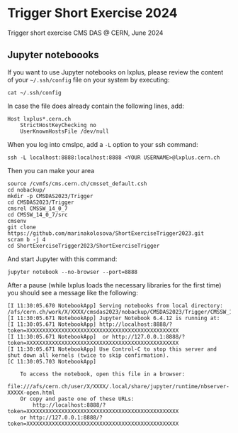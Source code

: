 # Trigger Short Exercise 2024
Trigger short exercise CMS DAS @ CERN, June 2024

## Jupyter noteboooks

If you want to use Jupyter notebooks on lxplus, please review the content of your `~/.ssh/config` file on your system by executing:

    cat ~/.ssh/config

In case the file does already contain the following lines, add:

    Host lxplus*.cern.ch
        StrictHostKeyChecking no
        UserKnownHostsFile /dev/null

When you log into cmslpc, add a `-L` option to your ssh command:

    ssh -L localhost:8888:localhost:8888 <YOUR USERNAME>@lxplus.cern.ch

Then you can make your area

```    
source /cvmfs/cms.cern.ch/cmsset_default.csh
cd nobackup/
mkdir -p CMSDAS2023/Trigger
cd CMSDAS2023/Trigger
cmsrel CMSSW_14_0_7
cd CMSSW_14_0_7/src
cmsenv
git clone https://github.com/marinakolosova/ShortExerciseTrigger2023.git
scram b -j 4
cd ShortExerciseTrigger2023/ShortExerciseTrigger
```

And start Jupyter with this command:

    jupyter notebook --no-browser --port=8888

After a pause (while lxplus loads the necessary libraries for the first time) you should see a message like the following:

    [I 11:30:05.670 NotebookApp] Serving notebooks from local directory: /afs/cern.ch/work/X/XXXX/cmsdas2023/nobackup/CMSDAS2023/Trigger/CMSSW_14_0_7/src
    [I 11:30:05.671 NotebookApp] Jupyter Notebook 6.4.12 is running at:
    [I 11:30:05.671 NotebookApp] http://localhost:8888/?token=XXXXXXXXXXXXXXXXXXXXXXXXXXXXXXXXXXXXXXXXXXXXXXXX
    [I 11:30:05.671 NotebookApp]  or http://127.0.0.1:8888/?token=XXXXXXXXXXXXXXXXXXXXXXXXXXXXXXXXXXXXXXXXXXXXXXXX
    [I 11:30:05.671 NotebookApp] Use Control-C to stop this server and shut down all kernels (twice to skip confirmation).
    [C 11:30:05.703 NotebookApp] 
    
        To access the notebook, open this file in a browser:
            file:///afs/cern.ch/user/X/XXXX/.local/share/jupyter/runtime/nbserver-XXXXX-open.html
        Or copy and paste one of these URLs:
            http://localhost:8888/?token=XXXXXXXXXXXXXXXXXXXXXXXXXXXXXXXXXXXXXXXXXXXXXXXX
        or http://127.0.0.1:8888/?token=XXXXXXXXXXXXXXXXXXXXXXXXXXXXXXXXXXXXXXXXXXXXXXXX
